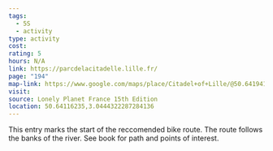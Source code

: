 ```yaml
---
tags:
  - 5S
  - activity
type: activity
cost: 
rating: 5
hours: N/A
link: https://parcdelacitadelle.lille.fr/
page: "194"
map-link: https://www.google.com/maps/place/Citadel+of+Lille/@50.6419419,3.0370766,15.25z/data=!4m15!1m8!3m7!1s0x47c2d579b3256e11:0x40af13e81646360!2sLille,+France!3b1!8m2!3d50.624378!4d3.0678588!16zL20vMGQ4cjg!3m5!1s0x47c32a823d1a46b3:0xc89ec4ef3911f9ff!8m2!3d50.6409299!4d3.0445812!16s%2Fm%2F02plz87?entry=ttu&g_ep=EgoyMDI0MTAxNi4wIKXMDSoASAFQAw%3D%3D
visit: 
source: Lonely Planet France 15th Edition
location: 50.64116235,3.0444322287284136
---
```

This entry marks the start of the reccomended bike route. The route follows the banks of the river.  See book for path and points of interest.